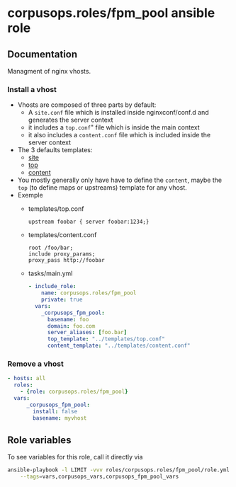 # corpusops.roles/fpm_pool ansible role

## Documentation

Managment of nginx vhosts.

### Install a vhost
- Vhosts are composed of three parts by default:
    - A ``site.conf`` file which is installed inside nginxconf/conf.d and generates the server context
    - it includes a ``top.conf``" file which is inside the main context
    - it also includes a ``content.conf`` file which is included inside the server context
- The 3 defaults templates:
    - [site](./templates/site.conf)
    - [top](./templates/top.conf)
    - [content](./templates/content.conf)
- You mostly generally only have have to define the ``content``, maybe the ``top`` (to define maps or upstreams) template for any vhost.
- Exemple
    - templates/top.conf
        ```
        upstream foobar { server foobar:1234;}
        ```

    - templates/content.conf
        ```
        root /foo/bar;
        include proxy_params;
        proxy_pass http://foobar
        ```

    - tasks/main.yml
        ```yaml
        - include_role:
            name: corpusops.roles/fpm_pool
            private: true
          vars:
            _corpusops_fpm_pool:
              basename: foo
              domain: foo.com
              server_aliases: [foo.bar]
              top_template: "../templates/top.conf"
              content_template: "../templates/content.conf"
        ```

### Remove a vhost
```yaml
- hosts: all
  roles:
    - {role: corpusops.roles/fpm_pool}
  vars:
      _corpusops_fpm_pool:
        install: false
        basename: myvhost
```


## Role variables
To see variables for this role, call it directly via
```bash
ansible-playbook -l LIMIT -vvv roles/corpusops.roles/fpm_pool/role.yml \
    --tags=vars,corpusops_vars,corpusops_fpm_pool_vars
```

